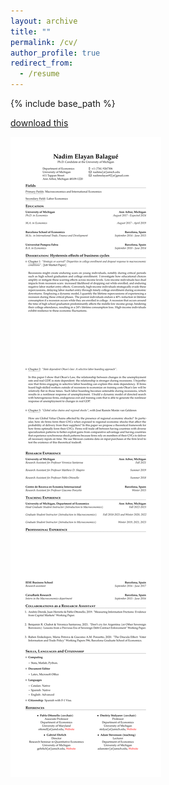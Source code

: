 ```yaml
---
layout: archive
title: ""
permalink: /cv/
author_profile: true
redirect_from:
  - /resume
---
```


{% include base_path %}

<a href="CV_2023.pdf" download="CV_2023.pdf">download this</a>

![](CV_Nadim.png)
